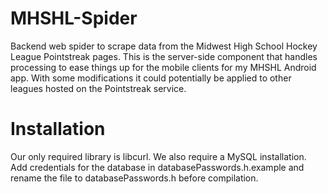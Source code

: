 # MHSHL-Spider
Backend web spider to scrape data from the Midwest High School Hockey League Pointstreak pages. This is the server-side component that handles processing to ease things up for the mobile clients for my MHSHL Android app. With some modifications it could potentially be applied to other leagues hosted on the Pointstreak service. 

# Installation
Our only required library is libcurl. We also require a MySQL installation. Add credentials for the database in databasePasswords.h.example and rename the file to databasePasswords.h before compilation.


